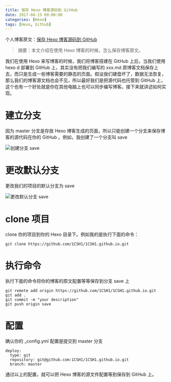 ```yaml
---
title: 保存 Hexo 博客源码到 GitHub
date: 2017-04-15 09:00:00
categories: [Hexo]
tags: [Hexo, Github]
---
```


个人博客原文：[保存 Hexo 博客源码到 GitHub](https://1csh1.github.io/2017/04/15/save-hexo-source-to-github/)

> 摘要：本文介绍在使用 Hexo 博客的时候，怎么保存博客原文。

我们在使用 Hexo 来写博客的时候，我们将博客搭建在 GitHub 上后，当我们使用 hexo d 部署到 GitHub 上，其实没有把我们编写的 xxx.md 原博客文档保存上去，而只是生成一些博客需要的静态的页面。假设我们硬盘坏了，数据无法恢复，那么我们的博客源文档也会不见，所以最好我们是把源代码也托管到 GitHub 上， 这个也有一个好处就是你在其他电脑上也可以同步编写博客。接下来就讲述如何实现。

# 建立分支

因为 master 分支是存放 Hexo 博客生成的页面，所以只能创建一个分支来保存博客的源代码在你的 GitHub 。例如，我创建了一个分支叫 save

![创建分支 save](https://1csh1.github.io/img/save-hexo-source-to-github/hexo01.png)

# 更改默认分支

更改我们的项目的默认分支为 save

![更改默认分支 save](https://1csh1.github.io/img/save-hexo-source-to-github/hexo02.png)

# clone 项目

clone 你的项目到你的 Hexo 目录下。例如我的是执行下面的命令：

```
git clone https://github.com/1CSH1/1CSH1.github.io.git
```

# 执行命令

执行下面的命令将你的博客的原文配置等等保存到分支 save 上

```
git remote add origin https://github.com/1CSH1/1CSH1.github.io.git
git add .
git commit -m "your description"
git push origin save
```

# 配置

确认你的 _config.yml 配置是提交到 master 分支

```
deploy:
  type: git
  repository: git@github.com:1CSH1/1CSH1.github.io.git
  branch: master
```

通过以上的配置，就可以把 Hexo 博客的源文件配置等到保存到 GitHub 上。
